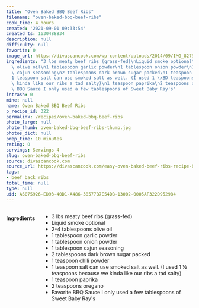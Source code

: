 ```yaml
---
title: "Oven Baked BBQ Beef Ribs"
filename: "oven-baked-bbq-beef-ribs"
cook_time: 4 hours
created: '2021-09-01 09:33:54'
created_ts: 1630488834
description: null
difficulty: null
favorite: 0
image_url: https://divascancook.com/wp-content/uploads/2014/09/IMG_8279-185x104.jpg
ingredients: "3 lbs meaty beef ribs (grass-fed)\nLiquid smoke optional\n2-4 tablespoons\
  \ olive oil\n1 tablespoon garlic powder\n1 tablespoon onion powder\n1 tablespoon\
  \ cajun seasoning\n2 tablespoons dark brown sugar packed\n1 teaspoon chili powder\n\
  1 teaspoon salt can use smoked salt as well. (I used 1 \xBD teaspoons because we\
  \ kinda like our ribs a tad salty)\n1 teaspoon paprika\n2 teaspoons oregano\nFavorite\
  \ BBQ Sauce I only used a few tablespoons of Sweet Baby Ray's"
intrash: 0
mine: null
name: Oven Baked BBQ Beef Ribs
p_recipe_id: 322
permalink: /recipes/oven-baked-bbq-beef-ribs
photo_large: null
photo_thumb: oven-baked-bbq-beef-ribs-thumb.jpg
photos_dict: null
prep_time: 10 minutes
rating: 0
servings: Servings 4
slug: oven-baked-bbq-beef-ribs
source: divascancook.com
source_url: https://divascancook.com/easy-oven-baked-beef-ribs-recipe-bbq/
tags:
- beef back ribs
total_time: null
type: null
uid: A6075926-ED93-40D1-A486-38577B7E54DB-13002-0005AF322D952984
---
```

<div class="columns large-7 small-12" id="writeup">	</div><!-- #writeup -->
</div><!-- #row-one -->
<div class="row" id="row-two">	<div class="columns large-4 small-12" id="ingredients"><h4>Ingredients</h4><div class="box box-ingredients content"><ul>
<li>3 lbs meaty beef ribs (grass-fed)</li>
<li>Liquid smoke optional</li>
<li>2-4 tablespoons olive oil</li>
<li>1 tablespoon garlic powder</li>
<li>1 tablespoon onion powder</li>
<li>1 tablespoon cajun seasoning</li>
<li>2 tablespoons dark brown sugar packed</li>
<li>1 teaspoon chili powder</li>
<li>1 teaspoon salt can use smoked salt as well. (I used 1 ½ teaspoons because we kinda like our ribs a tad salty)</li>
<li>1 teaspoon paprika</li>
<li>2 teaspoons oregano</li>
<li>Favorite BBQ Sauce I only used a few tablespoons of Sweet Baby Ray's</li>
</ul>
</div>	</div>	<div class="columns large-6 small-12" id="directions">	</div>